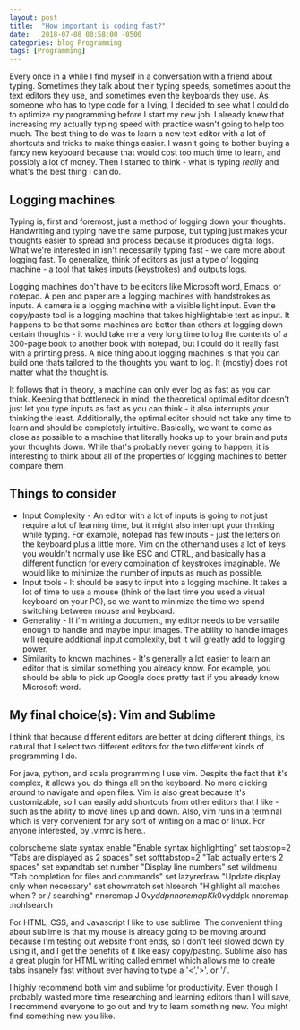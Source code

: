 ```yaml
---
layout: post
title:  "How important is coding fast?"
date:   2018-07-08 00:58:00 -0500
categories: blog Programming
tags: [Programming]
---
```


Every once in a while I find myself in a conversation with a friend about
typing. Sometimes they talk about their typing speeds, sometimes about the
text editors they use, and sometimes even the keyboards they use. As
someone who has to type code for a living, I decided to see what I could
do to optimize my programming before I start my new job. I already knew
that increasing my actually typing speed with practice wasn't going to
help too much. The best thing to do was to learn a new text editor with a
lot of shortcuts and tricks to make things easier. I wasn't going to bother
buying a fancy new keyboard because that would cost too much time to learn,
and possibly a lot of money. Then I started to think - what is typing
*really* and what's the best thing I can do.

<h2>Logging machines</h2>

Typing is, first and foremost, just a method of logging down your thoughts.
Handwriting and typing have the same purpose, but typing just makes your
thoughts easier to spread and process because it produces digital logs. 
What we're interested in isn't necessarily typing fast - we care more about
logging fast. To generalize, think of editors as just a type of logging
machine - a tool that takes inputs (keystrokes) and outputs logs.

Logging machines don't have to be editors like Microsoft word, Emacs,
or notepad. A pen and paper are a logging machines with handstrokes as
inputs. A camera is a logging machine with a visible light input.
Even the copy/paste tool is a logging machine that takes highlightable 
text as input. It happens to be that some machines are better
than others at logging down certain thoughts - it would take me a very
long time to log the contents of a 300-page book to another book with
notepad, but I could do it really fast with a printing press. A nice
thing about logging machines is that you can build one thats tailored
to the thoughts you want to log. It (mostly) does not matter what the
thought is.

It follows that in theory, a machine can only ever log as fast as you 
can think. Keeping that bottleneck in mind, the theoretical optimal editor
doesn't just let you type inputs as fast as you can think - it also 
interrupts your thinking the least. Additionally, the optimal editor should
not take any time to learn and should be completely intuitive. Basically,
we want to come as close as possible to a machine that literally hooks up
to your brain and puts your thoughts down. While that's probably never
going to happen, it is interesting to think about all of the properties
of logging machines to better compare them.

<h2>Things to consider</h2>

* Input Complexity - An editor with a lot of inputs is going to not just
require a lot of learning time, but it might also interrupt your thinking
while typing. For example, notepad has few inputs - just the letters on
the keyboard plus a little more. Vim on the otherhand uses a lot of keys
you wouldn't normally use like ESC and CTRL, and basically has a different
function for every combination of keystrokes imaginable. We would like 
to minimize the number of inputs as much as possible.
* Input tools - It should be easy to input into a logging machine. It
takes a lot of time to use a mouse (think of the last time you used a 
visual keyboard on your PC), so we want to minimize the time we spend
switching between mouse and keyboard.
* Generality - If i'm writing a document, my editor needs to be versatile
enough to handle and maybe input images. The ability to handle images
will require additional input complexity, but it will greatly add to 
logging power.
* Similarity to known machines - It's generally a lot easier to learn
an editor that is similar something you already know. For example, you
should be able to pick up Google docs pretty fast if you already know
Microsoft word.

<h2>My final choice(s): Vim and Sublime</h2>

I think that because different editors are better at doing different
things, its natural that I select two different editors for the two
different kinds of programming I do.

For java, python, and scala programming I use vim.
Despite the fact that it's complex, it allows you do things all on
the keyboard. No more clicking around to navigate and open files.
Vim is also great because it's customizable, so I can easily add
shortcuts from other editors that I like - such as the ability to
move lines up and down. Also, vim runs in a terminal which is very
convenient for any sort of writing on a mac or linux. For anyone
interested, by .vimrc is here..

colorscheme slate
syntax enable "Enable syntax highlighting"
set tabstop=2 "Tabs are displayed as 2 spaces"
set softtabstop=2 "Tab actually enters 2 spaces"
set expandtab
set number "Display line numbers"
set wildmenu "Tab completion for files and commands"
set lazyredraw "Update display only when necessary"
set showmatch
set hlsearch "Highlight all matches when ? or / searching"
nnoremap J 0v$yddp
nnoremap K k0v$yddpk
nnoremap <leader><space> :nohlsearch<CR>

For HTML, CSS, and Javascript I like to use sublime. The convenient
thing about sublime is that my mouse is already going to be moving
around because I'm testing out website front ends, so I don't feel
slowed down by using it, and I get the benefits of it like easy
copy/pasting. Sublime also has a great plugin for HTML writing 
called emmet which allows me to create tabs insanely fast without
ever having to type a '<','>', or '/'.

I highly recommend both vim and sublime for productivity. Even though
I probably wasted more time researching and learning editors than
I will save, I recommend everyone to go out and try to learn something
new. You might find something new you like. 
